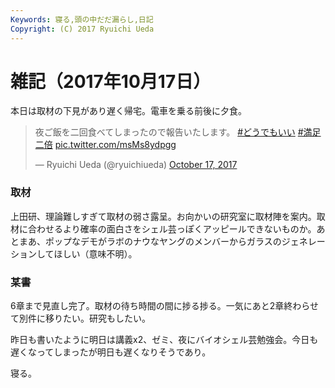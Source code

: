```yaml
---
Keywords: 寝る,頭の中だだ漏らし,日記
Copyright: (C) 2017 Ryuichi Ueda
---
```


# 雑記（2017年10月17日）

本日は取材の下見があり遅く帰宅。電車を乗る前後に夕食。

<blockquote class="twitter-tweet" data-partner="tweetdeck"><p lang="ja" dir="ltr">夜ご飯を二回食べてしまったので報告いたします。 <a href="https://twitter.com/hashtag/%E3%81%A9%E3%81%86%E3%81%A7%E3%82%82%E3%81%84%E3%81%84?src=hash&amp;ref_src=twsrc%5Etfw">#どうでもいい</a> <a href="https://twitter.com/hashtag/%E6%BA%80%E8%B6%B3%E4%BA%8C%E5%80%8D?src=hash&amp;ref_src=twsrc%5Etfw">#満足二倍</a> <a href="https://t.co/msMs8ydpgg">pic.twitter.com/msMs8ydpgg</a></p>&mdash; Ryuichi Ueda (@ryuichiueda) <a href="https://twitter.com/ryuichiueda/status/920296509437919233?ref_src=twsrc%5Etfw">October 17, 2017</a></blockquote>
<script async src="//platform.twitter.com/widgets.js" charset="utf-8"></script>



### 取材

上田研、理論難しすぎて取材の弱さ露呈。お向かいの研究室に取材陣を案内。取材に合わせるより確率の面白さをシェル芸っぽくアッピールできないものか。あとまあ、ポップなデモがラボのナウなヤングのメンバーからガラスのジェネレーションしてほしい（意味不明）。

### 某書

6章まで見直し完了。取材の待ち時間の間に捗る捗る。一気にあと2章終わらせて別件に移りたい。研究もしたい。


昨日も書いたように明日は講義x2、ゼミ、夜にバイオシェル芸勉強会。今日も遅くなってしまったが明日も遅くなりそうであり。

寝る。

